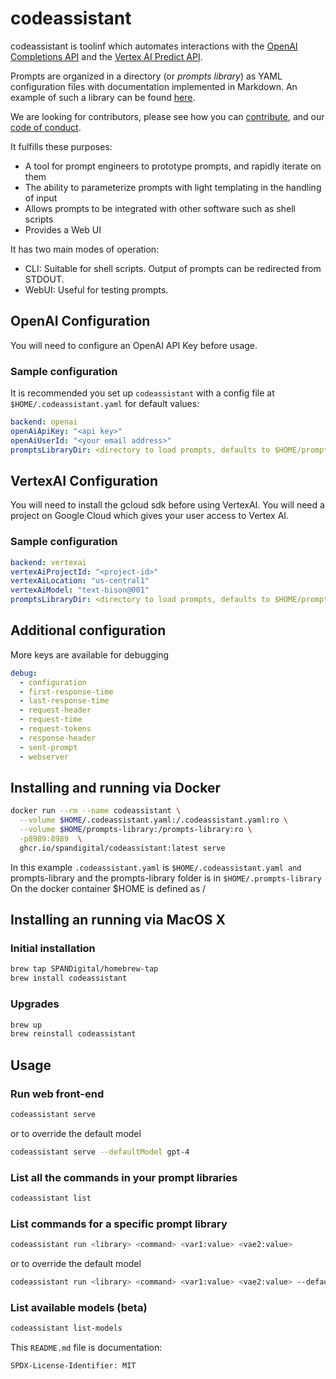 # codeassistant

codeassistant is toolinf which automates interactions with the 
[OpenAI Completions API](https://platform.openai.com/docs/api-reference/completions) and
the [Vertex AI Predict API](https://cloud.google.com/vertex-ai/docs/predictions/get-predictions).

Prompts are organized in a directory (or _prompts library_) as YAML configuration files with documentation implemented
in Markdown.
An example of such a library can be found [here](https://github.com/SPANDigital/prompts-library).

We are looking for contributors, please see how you can [contribute](CONTRIBUTING.md), and our [code of conduct](CODE_OF_CONDUCT.md).

It fulfills these purposes:

- A tool for prompt engineers to prototype prompts, and rapidly iterate on them
- The ability to parameterize prompts with light templating in the handling of input
- Allows prompts to be integrated with other software such as shell scripts
- Provides a Web UI

It has two main modes of operation:

- CLI: Suitable for shell scripts. Output of prompts can be redirected from STDOUT.
- WebUI: Useful for testing prompts.

## OpenAI Configuration

You will need to configure an OpenAI API Key before usage.

### Sample configuration

It is recommended you set up `codeassistant` with a config file at `$HOME/.codeassistant.yaml` for default values:

```yaml
backend: openai
openAiApiKey: "<api key>"
openAiUserId: "<your email address>"
promptsLibraryDir: <directory to load prompts, defaults to $HOME/prompts-library>
```

## VertexAI Configuration

You will need to install the gcloud sdk before using VertexAI.
You will need a project on Google Cloud which gives your user access to Vertex AI.

### Sample configuration

```yaml
backend: vertexai
vertexAiProjectId: "<project-id>"
vertexAiLocation: "us-central1"
vertexAiModel: "text-bison@001"
promptsLibraryDir: <directory to load prompts, defaults to $HOME/prompts-library>
```

## Additional configuration

More keys are available for debugging

```yaml
debug:
  - configuration
  - first-response-time
  - last-response-time
  - request-header
  - request-time
  - request-tokens
  - response-header
  - sent-prompt
  - webserver
```

## Installing and running via Docker

```bash
docker run --rm --name codeassistant \
  --volume $HOME/.codeassistant.yaml:/.codeassistant.yaml:ro \
  --volume $HOME/prompts-library:/prompts-library:ro \
  -p8989:8989  \
  ghcr.io/spandigital/codeassistant:latest serve
```

In this example `.codeassistant.yaml` is `$HOME/.codeassistant.yaml and`
prompts-library and the prompts-library folder is in `$HOME/.prompts-library`
On the docker container $HOME is defined as /

## Installing an running via MacOS X

### Initial installation

```bash
brew tap SPANDigital/homebrew-tap
brew install codeassistant
```

### Upgrades

```bash
brew up
brew reinstall codeassistant
```

## Usage

### Run web front-end

```bash
codeassistant serve
```

or to override the default model

```bash
codeassistant serve --defaultModel gpt-4
```

### List all the commands in your prompt libraries

```bash
codeassistant list
```

### List commands for a specific prompt library

```bash
codeassistant run <library> <command> <var1:value> <vae2:value>
```

or to override the default model

```bash
codeassistant run <library> <command> <var1:value> <vae2:value> --defaultModel gpt-4
```

### List available  models (beta)

```bash
codeassistant list-models
```


This `README.md` file is documentation:

`SPDX-License-Identifier: MIT`
